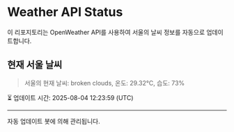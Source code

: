
# Weather API Status

이 리포지토리는 OpenWeather API를 사용하여 서울의 날씨 정보를 자동으로 업데이트합니다.

## 현재 서울 날씨
> 서울의 현재 날씨: broken clouds, 온도: 29.32°C, 습도: 73%

⏳ 업데이트 시간: 2025-08-04 12:23:59 (UTC)

---
자동 업데이트 봇에 의해 관리됩니다.
